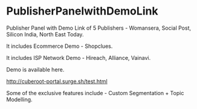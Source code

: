 # PublisherPanelwithDemoLink

Publisher Panel with Demo Link of 5 Publishers - Womansera, Social Post, Silicon India, North East Today.

It includes Ecommerce Demo - Shopclues.

It includes ISP Network Demo - Hireach, Alliance, Vainavi.

Demo is available here.

http://cuberoot-portal.surge.sh/test.html

Some of the exclusive features include - Custom Segmentation + Topic Modelling.
